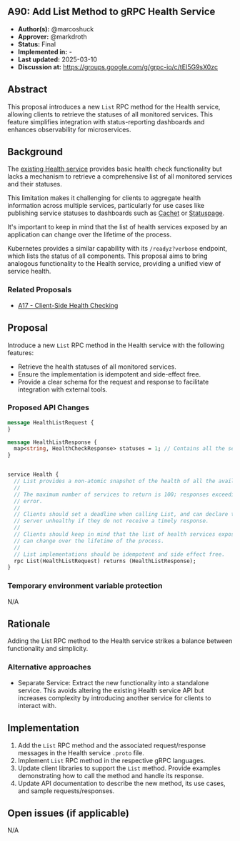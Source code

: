 A90: Add List Method to gRPC Health Service
----
* **Author(s):** @marcoshuck
* **Approver:** @markdroth
* **Status:** Final
* **Implemented in:** -
* **Last updated:** 2025-03-10
* **Discussion at:** https://groups.google.com/g/grpc-io/c/tEI5G9sX0zc


## Abstract

This proposal introduces a new `List` RPC method for the Health service, allowing clients to retrieve the statuses of all monitored services. This feature simplifies integration with status-reporting dashboards and enhances observability for microservices.

## Background

The [existing Health service](https://github.com/grpc/grpc-proto/blob/cbb231341938471b78b38729c2e4a712a9e098d0/grpc/health/v1/health.proto) provides basic health check functionality but lacks a mechanism to retrieve a comprehensive list of all monitored services and their statuses.

This limitation makes it challenging for clients to aggregate health information across multiple services, particularly for use cases like publishing service statuses to dashboards such as [Cachet](https://cachethq.io/) or [Statuspage](https://www.atlassian.com/software/statuspage).

It's important to keep in mind that the list of health services exposed by an application can change over the lifetime of the process.

Kubernetes provides a similar capability with its `/readyz?verbose` endpoint, which lists the status of all components. This proposal aims to bring analogous functionality to the Health service, providing a unified view of service health.

### Related Proposals

- [A17 - Client-Side Health Checking](A17-client-side-health-checking.md)

## Proposal

Introduce a new `List` RPC method in the Health service with the following features:

- Retrieve the health statuses of all monitored services.
- Ensure the implementation is idempotent and side-effect free.
- Provide a clear schema for the request and response to facilitate integration with external tools.

### Proposed API Changes

```protobuf
message HealthListRequest {
}

message HealthListResponse {
  map<string, HealthCheckResponse> statuses = 1; // Contains all the services and their respective status.
}


service Health {
  // List provides a non-atomic snapshot of the health of all the available services. 
  //
  // The maximum number of services to return is 100; responses exceeding this limit will result in a RESOURCE_EXHAUSTED 
  // error.
  //
  // Clients should set a deadline when calling List, and can declare the
  // server unhealthy if they do not receive a timely response.
  //
  // Clients should keep in mind that the list of health services exposed by an application 
  // can change over the lifetime of the process.
  //
  // List implementations should be idempotent and side effect free.
  rpc List(HealthListRequest) returns (HealthListResponse);
}
```

### Temporary environment variable protection

N/A

## Rationale

Adding the List RPC method to the Health service strikes a balance between functionality and simplicity.

### Alternative approaches
- Separate Service: Extract the new functionality into a standalone service. This avoids altering the existing Health service API but increases complexity by introducing another service for clients to interact with.

## Implementation

1. Add the `List` RPC method and the associated request/response messages in the Health service `.proto` file.
2. Implement `List` RPC method in the respective gRPC languages.
3. Update client libraries to support the `List` method. Provide examples demonstrating how to call the method and handle its response.
4. Update API documentation to describe the new method, its use cases, and sample requests/responses.

## Open issues (if applicable)

N/A
